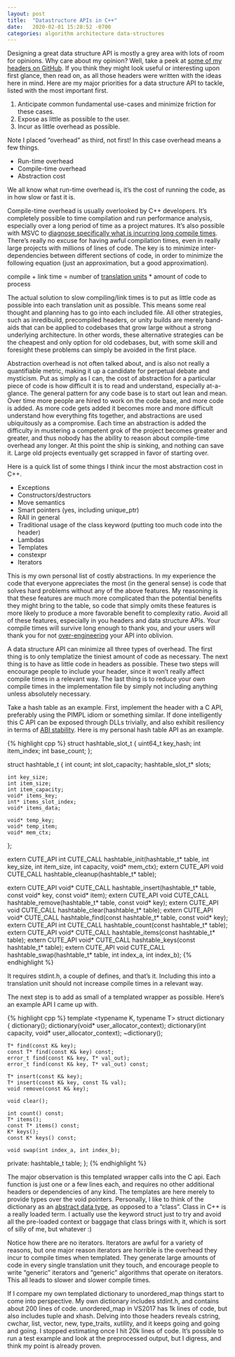 ```yaml
---
layout: post
title:  "Datastructure APIs in C++"
date:   2020-02-01 15:28:52 -0700
categories: algorithm architecture data-structures
---
```

Designing a great data structure API is mostly a grey area with lots of room for opinions. Why care about my opinion? Well, take a peek at [some of my headers on GitHub](https://github.com/RandyGaul/cute_headers). If you think they might look useful or interesting upon first glance, then read on, as all those headers were written with the ideas here in mind. Here are my major priorities for a data structure API to tackle, listed with the most important first.

1. Anticipate common fundamental use-cases and minimize friction for these cases.
2. Expose as little as possible to the user.
3. Incur as little overhead as possible.

Note I placed “overhead” as third, not first! In this case overhead means a few things.

* Run-time overhead
* Compile-time overhead
* Abstraction cost

We all know what run-time overhead is, it’s the cost of running the code, as in how slow or fast it is.

Compile-time overhead is usually overlooked by C++ developers. It’s completely possible to time compilation and run performance analysis, especially over a long period of time as a project matures. It’s also possible with MSVC to [diagnose specifically what is incurring long compile times](https://aras-p.info/blog/2017/10/23/Best-unknown-MSVC-flag-d2cgsummary/). There’s really no excuse for having awful compilation times, even in really large projects with millions of lines of code. The key is to minimize inter-dependencies between different sections of code, in order to minimize the following equation (just an approximation, but a good approximation).

compile + link time = number of [translation units](https://en.wikipedia.org/wiki/Translation_unit_(programming)) * amount of code to process

The actual solution to slow compiling/link times is to put as little code as possible into each translation unit as possible. This means some real thought and planning has to go into each included file. All other strategies, such as inredibuild, precompiled headers, or unity builds are merely band-aids that can be applied to codebases that grow large without a strong underlying architecture. In other words, these alternative strategies can be the cheapest and only option for old codebases, but, with some skill and foresight these problems can simply be avoided in the first place.

Abstraction overhead is not often talked about, and is also not really a quantifiable metric, making it up a candidate for perpetual debate and mysticism. Put as simply as I can, the cost of abstraction for a particular piece of code is how difficult it is to read and understand, especially at-a-glance. The general pattern for any code base is to start out lean and mean. Over time more people are hired to work on the code base, and more code is added. As more code gets added it becomes more and more difficult understand how everything fits together, and abstractions are used ubiquitously as a compromise. Each time an abstraction is added the difficulty in mustering a competent grok of the project becomes greater and greater, and thus nobody has the ability to reason about compile-time overhead any longer. At this point the ship is sinking, and nothing can save it. Large old projects eventually get scrapped in favor of starting over.

Here is a quick list of some things I think incur the most abstraction cost in C++.

* Exceptions
* Constructors/destructors
* Move semantics
* Smart pointers (yes, including unique_ptr)
* RAII in general
* Traditional usage of the class keyword (putting too much code into the header)
* Lambdas
* Templates
* constexpr
* Iterators

This is my own personal list of costly abstractions. In my experience the code that everyone appreciates the most (in the general sense) is code that solves hard problems without any of the above features. My reasoning is that these features are much more complicated than the potential benefits they might bring to the table, so code that simply omits these features is more likely to produce a more favorable benefit to complexity ratio. Avoid all of these features, especially in you headers and data structure APIs. Your compile times will survive long enough to thank you, and your users will thank you for not [over-engineering](https://web.archive.org/web/20200408025742/https://en.wikipedia.org/wiki/Overengineering) your API into oblivion.

A data structure API can minimize all three types of overhead. The first thing is to only templatize the tiniest amount of code as necessary. The next thing is to have as little code in headers as possible. These two steps will encourage people to include your header, since it won’t really affect compile times in a relevant way. The last thing is to reduce your own compile times in the implementation file by simply not including anything unless absolutely necessary.

Take a hash table as an example. First, implement the header with a C API, preferably using the PIMPL idiom or something similar. If done intelligently this C API can be exposed through DLLs trivially, and also exhibit resiliency in terms of [ABI stability](https://web.archive.org/web/20200408025742/https://en.wikipedia.org/wiki/Application_binary_interface). Here is my personal hash table API as an example.

{% highlight cpp %}
struct hashtable_slot_t
{
    uint64_t key_hash;
    int item_index;
    int base_count;
};
 
struct hashtable_t
{
    int count;
    int slot_capacity;
    hashtable_slot_t* slots;
 
    int key_size;
    int item_size;
    int item_capacity;
    void* items_key;
    int* items_slot_index;
    void* items_data;
 
    void* temp_key;
    void* temp_item;
    void* mem_ctx;
};
 
extern CUTE_API int CUTE_CALL hashtable_init(hashtable_t* table, int key_size, int item_size, int capacity, void* mem_ctx);
extern CUTE_API void CUTE_CALL hashtable_cleanup(hashtable_t* table);
 
extern CUTE_API void* CUTE_CALL hashtable_insert(hashtable_t* table, const void* key, const void* item);
extern CUTE_API void CUTE_CALL hashtable_remove(hashtable_t* table, const void* key);
extern CUTE_API void CUTE_CALL hashtable_clear(hashtable_t* table);
extern CUTE_API void* CUTE_CALL hashtable_find(const hashtable_t* table, const void* key);
extern CUTE_API int CUTE_CALL hashtable_count(const hashtable_t* table);
extern CUTE_API void* CUTE_CALL hashtable_items(const hashtable_t* table);
extern CUTE_API void* CUTE_CALL hashtable_keys(const hashtable_t* table);
extern CUTE_API void CUTE_CALL hashtable_swap(hashtable_t* table, int index_a, int index_b);
{% endhighlight %}

It requires stdint.h, a couple of defines, and that’s it. Including this into a translation unit should not increase compile times in a relevant way.

The next step is to add as small of a templated wrapper as possible. Here’s an example API I came up with.

{% highlight cpp %}
template <typename K, typename T>
struct dictionary
{
	dictionary();
	dictionary(void* user_allocator_context);
	dictionary(int capacity, void* user_allocator_context);
	~dictionary();

	T* find(const K& key);
	const T* find(const K& key) const;
	error_t find(const K& key, T* val_out);
	error_t find(const K& key, T* val_out) const;

	T* insert(const K& key);
	T* insert(const K& key, const T& val);
	void remove(const K& key);

	void clear();

	int count() const;
	T* items();
	const T* items() const;
	K* keys();
	const K* keys() const;

	void swap(int index_a, int index_b);

private:
	hashtable_t table;
};
{% endhighlight %}

The major observation is this templated wrapper calls into the C api. Each function is just one or a few lines each, and requires no other additional headers or dependencies of any kind. The templates are here merely to provide types over the void pointers. Personally, I like to think of the dictionary as an [abstract data type](https://web.archive.org/web/20200408025742/https://en.wikipedia.org/wiki/Abstract_data_type), as opposed to a “class”. Class in C++ is a really loaded term. I actually use the keyword struct just to try and avoid all the pre-loaded context or baggage that class brings with it, which is sort of silly of me, but whatever :)

Notice how there are no iterators. Iterators are awful for a variety of reasons, but one major reason iterators are horrible is the overhead they incur to compile times when templated. They generate large amounts of code in every single translation unit they touch, and encourage people to write “generic” iterators and “generic” algorithms that operate on iterators. This all leads to slower and slower compile times.

If I compare my own templated dictionary to unordered_map things start to come into perspective. My own dictionary includes stdint.h, and contains about 200 lines of code. unordered_map in VS2017 has 1k lines of code, but also includes tuple and xhash. Delving into those headers reveals cstring, cwchar, list, vector, new, type_traits, xutility, and it keeps going and going and going. I stopped estimating once I hit 20k lines of code. It’s possible to run a test example and look at the preprocessed output, but I digress, and think my point is already proven.
